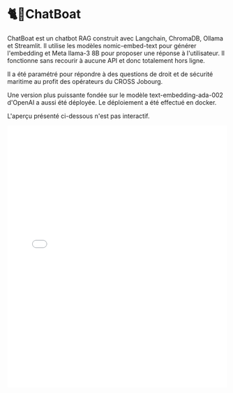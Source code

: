 
<html lang="fr">
<head>
    <meta charset="UTF-8">
    <meta name="viewport" content="width=device-width, initial-scale=1.0">
    <title>🐈🚢ChatBoat</title>
</head>
<body>
    <h1>🐈🚢ChatBoat</h1>
    <p>ChatBoat est un chatbot RAG construit avec Langchain, ChromaDB, Ollama et Streamlit. Il utilise les modèles nomic-embed-text pour générer l'embedding et Meta llama-3 8B pour proposer une réponse à l'utilisateur. Il fonctionne sans recourir à aucune API et donc totalement hors ligne.</p>
    <p>Il a été paramétré pour répondre à des questions de droit et de sécurité maritime au profit des opérateurs du CROSS Jobourg. </p>
    <p>Une version plus puissante fondée sur le modèle text-embedding-ada-002 d'OpenAI a aussi été déployée. Le déploiement a été effectué en docker.</p>
    <p>L'aperçu présenté ci-dessous n'est pas interactif.</p>
    <iframe src="streamlit_app_bis · Streamlit.html" width="100%" height="600px" frameborder="0"></iframe>
</body>
</html>

